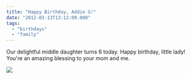 ```yaml
---
title: "Happy Birthday, Addie G!"
date: "2012-03-13T13:12:00.000"
tags: 
  - "birthdays"
  - "family"
---
```


Our delightful middle daughter turns 6 today. Happy birthday, little lady! You're an amazing blessing to your mom and me.

![](/images/2012/ag-at-6.jpg)
